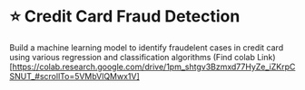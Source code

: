 # :star: Credit Card Fraud Detection
Build a machine learning model to identify fraudelent cases in credit card using various regression and classification algorithms
(Find colab Link)[https://colab.research.google.com/drive/1pm_shtgv3Bzmxd77HyZe_iZKrpCSNUT_#scrollTo=5VMbVlQMwx1V]

